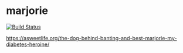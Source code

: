 # marjorie
[![Build Status](https://travis-ci.com/thebookins/glycosim.svg?branch=master)](https://travis-ci.com/thebookins/glycosim)

https://asweetlife.org/the-dog-behind-banting-and-best-marjorie-my-diabetes-heroine/
